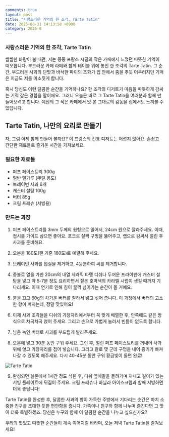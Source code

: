 ```yaml
---
comments: true
layout: post
title: "사랑스러운 기억의 한 조각, Tarte Tatin"
date: 2025-08-31 14:13:50 +0900
category: 2025-8
---
```


### 사랑스러운 기억의 한 조각, Tarte Tatin

쌀쌀한 바람이 불 때면, 저는 종종 프랑스 시골의 작은 카페에서 느꼈던 따뜻한 기억이 떠오릅니다. 부드러운 카페 라떼와 함께 테이블 위에 놓인 한 조각의 Tarte Tatin. 그 순간, 부드러운 사과의 단맛과 바삭한 파이의 조화가 입 안에서 춤을 추듯 어우러지던 기억은 지금도 저를 미소짓게 합니다. 

혹시 당신도 이런 달콤한 순간을 기억하나요? 한 조각의 디저트가 마음을 따듯하게 감싸는 기적 같은 경험을 말이에요. 그러니 오늘은 바로 그 Tarte Tatin을 여러분과 함께 만들어보려고 합니다. 예전의 그 작은 카페에서 맛 본 그대로의 감동을 집에서도 느껴볼 수 있답니다.

    

## Tarte Tatin, 나만의 요리로 만들기

자, 그럼 이제 함께 만들어 볼까요? 이 프랑스의 전통 디저트는 어렵지 않아요. 손쉽고 간단한 재료들로 즐거운 시간을 가져보세요.

    

### 필요한 재료들

- 퍼프 페이스트리 300g
- 일반 밀가루 (뿌릴 용도)
- 브레이번 사과 6개
- 캐스터 설탕 100g
- 버터 85g
- 크림 프레슈 (서빙용) 

    

### 만드는 과정

1. 퍼프 페이스트리를 3mm 두께의 원형으로 밀어서, 24cm 원으로 잘라주세요. 이때, 접시를 가이드 삼으면 좋아요. 포크로 살짝 구멍을 뚫어주고, 랩으로 감싸서 얼린 후 사과를 준비해요.

2. 오븐을 180도(팬 기준 160도)로 예열해 주세요. 

3. 브레이번 사과를 껍질을 제거하고, 4등분하여 씨를 제거합니다. 

4. 중불로 열을 가한 20cm의 내열 세라믹 타탱 디쉬나 두꺼운 프라이팬에 캐스터 설탕을 넣고 약 5-7분 정도 요리하면서 짙은 호박색의 카라멜 시럽이 생길 때까지 기다리세요. 이때 연기로 인해 침이 꿀꺽 넘어가는 순간이 올 거예요. 

5. 불을 끄고 60g의 차가운 버터를 잘라서 넣고 섞어 줍니다. 이 과정에서 버터의 고소한 향이 퍼지는데, 정말 맛있어요! 

6. 이제 사과 조각들을 디쉬의 가장자리에서부터 꼭 맞게 배열한 후, 안쪽에도 같은 방식으로 차곡차곡 얹어 주세요. 그리고 손으로 가볍게 눌러서 빈틈이 없도록 합니다. 

7. 남은 녹인 버터로 사과를 부드럽게 발라주세요. 

8. 오븐에 넣고 30분 동안 구워 주세요. 그런 후, 얼린 퍼프 페이스트리를 꺼내어 사과 위에 얹고 가장자리를 접어 넣습니다. 그리고 칼로 몇 군데 구멍을 내어 증기가 빠져나갈 수 있도록 해주세요. 다시 40-45분 동안 구워 황금빛이 돌면 완료!

![Tarte Tatin](https://www.themealdb.com/images/media/meals/ryspuw1511786688.jpg)

9. 완성되면 실온에서 1시간 정도 식힌 후, 디쉬 옆에칼을 돌려가며 꺼내고 깊이가 있는 서빙 플레이트에 뒤집어 주세요. 크림 프레슈나 바닐라 아이스크림과 함께 서빙하면 더욱 좋답니다!

    

Tarte Tatin을 완성한 후, 달콤한 사과의 향이 가득한 주방에서 기다리는 순간은 마치 소중한 친구를 초대한 듯한 편안함을 줍니다. 가족이나 친구와 함께 나누며 즐긴다면 그 맛이 더욱 특별하겠죠. 당신은 누구와 함께 이 달콤한 순간을 나누고 싶으신가요?  

우리의 맛있고 따뜻한 순간들이 계속 이어지길 바라며, 오늘 저녁 Tarte Tatin을 즐겨보세요!